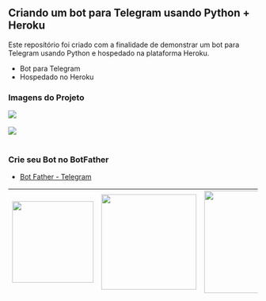 ## Criando um bot para Telegram usando Python + Heroku

Este reposítório foi criado com a finalidade de demonstrar um bot para Telegram usando Python e hospedado na plataforma
Heroku.

- Bot para Telegram
- Hospedado no Heroku

### Imagens do Projeto

<img style="display: block; margin-left: auto; margin-right: auto;" src="https://i.ibb.co/M7pTrzR/bot.png" />
<br>
<img style="display: block; margin-left: auto; margin-right: auto;" src="https://i.ibb.co/gDbWcg1/conversa-bot.png" />
<br>

### Crie seu Bot no BotFather

* [Bot Father - Telegram](https://telegram.me/BotFather)

<table style="height: 214px; width: 100%; border-collapse: collapse; margin-left: auto; margin-right: auto;" border="0">
<tbody>
<tr style="height: 214px;">
<td style="width: 33.3333%; height: 214px;"><img style="display: block; margin-left: auto; margin-right: auto;" src="https://upload.wikimedia.org/wikipedia/commons/thumb/8/82/Telegram_logo.svg/600px-Telegram_logo.svg.png" alt="" width="164" height="164" /></td>
<td style="width: 33.3333%; height: 214px;"><img style="display: block; margin-left: auto; margin-right: auto;" src="https://cdn3.iconfinder.com/data/icons/logos-and-brands-adobe/512/267_Python-512.png" alt="" width="192" height="192" /></td>
<td style="width: 33.3333%; height: 214px;"><img style="display: block; margin-left: auto; margin-right: auto;" src="https://cdn.iconscout.com/icon/free/png-256/heroku-225989.png" alt="" width="206" height="206" /></td>
</tr>
</tbody>
</table>